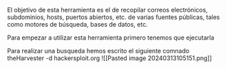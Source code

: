 El objetivo de esta herramienta es el de recopilar correos electrónicos, subdominios, hosts, puertos abiertos, etc. de varias fuentes públicas, tales como motores de búsqueda, bases de datos, etc.


Para empezar a utilizar esta herramienta primero tenemos que ejecutarla


Para realizar una busqueda hemos escrito el siguiente comnado
theHarvester -d hackersploit.org
![[Pasted image 20240313105151.png]]

